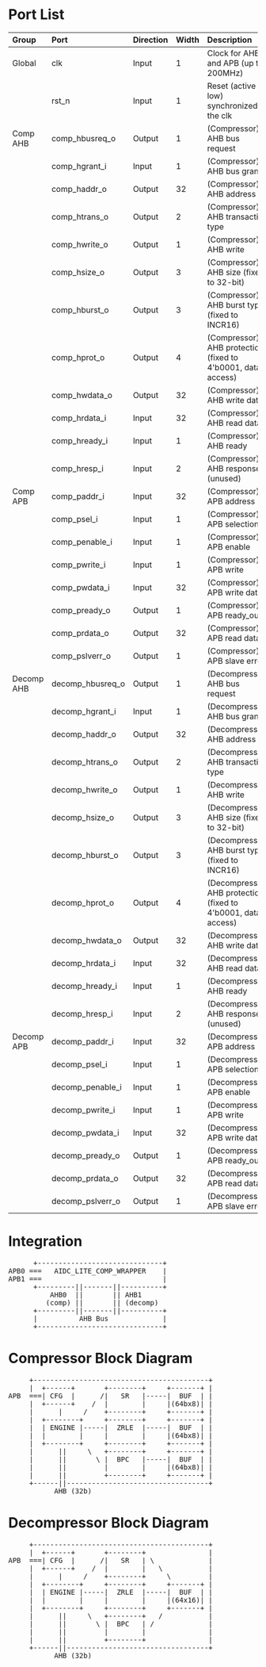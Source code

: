 
# Port List

| Group     | Port              | Direction | Width     | Description                                |
| :---      | :---              | :---      | :---      | :---                                       |
| Global    | clk               | Input     | 1         | Clock for AHB and APB (up to 200MHz)       |
|           | rst_n             | Input     | 1         | Reset (active low) synchronized to the clk |
| Comp AHB  | comp_hbusreq_o    | Output    | 1         | (Compressor) AHB bus request               |
|           | comp_hgrant_i     | Input     | 1         | (Compressor) AHB bus grant                 |
|           | comp_haddr_o      | Output    | 32        | (Compressor) AHB address                   |
|           | comp_htrans_o     | Output    | 2         | (Compressor) AHB transaction type          |
|           | comp_hwrite_o     | Output    | 1         | (Compressor) AHB write                     |
|           | comp_hsize_o      | Output    | 3         | (Compressor) AHB size (fixed to 32-bit)    |
|           | comp_hburst_o     | Output    | 3         | (Compressor) AHB burst type (fixed to INCR16)|
|           | comp_hprot_o      | Output    | 4         | (Compressor) AHB protection (fixed to 4'b0001, data access)|
|           | comp_hwdata_o     | Output    | 32        | (Compressor) AHB write data                |
|           | comp_hrdata_i     | Input     | 32        | (Compressor) AHB read data                 |
|           | comp_hready_i     | Input     | 1         | (Compressor) AHB ready                     |
|           | comp_hresp_i      | Input     | 2         | (Compressor) AHB response (unused)         |
| Comp APB  | comp_paddr_i      | Input     | 32        | (Compressor) APB address                   |
|           | comp_psel_i       | Input     | 1         | (Compressor) APB selection                 |
|           | comp_penable_i    | Input     | 1         | (Compressor) APB enable                    |
|           | comp_pwrite_i     | Input     | 1         | (Compressor) APB write                     |
|           | comp_pwdata_i     | Input     | 32        | (Compressor) APB write data                |
|           | comp_pready_o     | Output    | 1         | (Compressor) APB ready_out                 |
|           | comp_prdata_o     | Output    | 32        | (Compressor) APB read data                 |
|           | comp_pslverr_o    | Output    | 1         | (Compressor) APB slave error               |
| Decomp AHB| decomp_hbusreq_o  | Output    | 1         | (Decompressor) AHB bus request             |
|           | decomp_hgrant_i   | Input     | 1         | (Decompressor) AHB bus grant               |
|           | decomp_haddr_o    | Output    | 32        | (Decompressor) AHB address                 |
|           | decomp_htrans_o   | Output    | 2         | (Decompressor) AHB transaction type        |
|           | decomp_hwrite_o   | Output    | 1         | (Decompressor) AHB write                   |
|           | decomp_hsize_o    | Output    | 3         | (Decompressor) AHB size (fixed to 32-bit)  |
|           | decomp_hburst_o   | Output    | 3         | (Decompressor) AHB burst type (fixed to INCR16)|
|           | decomp_hprot_o    | Output    | 4         | (Decompressor) AHB protection (fixed to 4'b0001, data access)|
|           | decomp_hwdata_o   | Output    | 32        | (Decompressor) AHB write data              |
|           | decomp_hrdata_i   | Input     | 32        | (Decompressor) AHB read data               |
|           | decomp_hready_i   | Input     | 1         | (Decompressor) AHB ready                   |
|           | decomp_hresp_i    | Input     | 2         | (Decompressor) AHB response (unused)       |
| Decomp APB| decomp_paddr_i    | Input     | 32        | (Decompressor) APB address                 |
|           | decomp_psel_i     | Input     | 1         | (Decompressor) APB selection               |
|           | decomp_penable_i  | Input     | 1         | (Decompressor) APB enable                  |
|           | decomp_pwrite_i   | Input     | 1         | (Decompressor) APB write                   |
|           | decomp_pwdata_i   | Input     | 32        | (Decompressor) APB write data              |
|           | decomp_pready_o   | Output    | 1         | (Decompressor) APB ready_out               |
|           | decomp_prdata_o   | Output    | 32        | (Decompressor) APB read data               |
|           | decomp_pslverr_o  | Output    | 1         | (Decompressor) APB slave error             |

# Integration
<pre>
      +------------------------------+
APB0 ===   AIDC_LITE_COMP_WRAPPER    |
APB1 ===                             |
      +---------||-------||----------+
          AHB0  ||       || AHB1
         (comp) ||       || (decomp)
      +---------||-------||----------+
      |          AHB Bus             |
      +------------------------------+
</pre>
      
# Compressor Block Diagram

<pre>
     +------------------------------------------+
     |  +------+       +--------+     +-------+ |
APB  ===| CFG  |      /|   SR   |-----|  BUF  | |
     |  +------+    /  |        |     |(64bx8)| |
     |      |     /    +--------+     +-------+ |
     |  +--------+     +--------+     +-------+ |
     |  | ENGINE |-----|  ZRLE  |-----|  BUF  | |
     |  |        |     |        |     |(64bx8)| |
     |  +--------+     +--------+     +-------+ |
     |      ||     \   +--------+     +-------+ |
     |      ||       \ |  BPC   |-----|  BUF  | |
     |      ||         |        |     |(64bx8)| |
     |      ||         +--------+     +-------+ |
     +------||----------------------------------+
           AHB (32b)
</pre>


# Decompressor Block Diagram

<pre>
     +------------------------------------------+
     |  +------+       +--------+               |
APB  ===| CFG  |      /|   SR   | \             |
     |  +------+    /  |        |   \           |
     |      |     /    +--------+     \         |
     |  +--------+     +--------+     +-------+ |
     |  | ENGINE |-----|  ZRLE  |-----|  BUF  | |
     |  |        |     |        |     |(64x16)| |
     |  +--------+     +--------+     +-------+ |
     |      ||     \   +--------+   /           |
     |      ||       \ |  BPC   | /             |
     |      ||         |        |               |
     |      ||         +--------+               |
     +------||----------------------------------+
           AHB (32b)
</pre>

